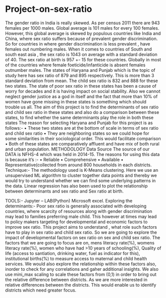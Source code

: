 # Project-on-sex-ratio
The gender ratio in India is really skewed.  As per census 2011 there are 943 females per 1000 males.
Global average is 101 males for every 100 females. However, this global average is skewed by populous countries like India and China, where sex ratio suffers because of prevalent gender discrimination. So for countries in where gender discrimination is less prevalent , have females out numbering males. When it comes to countries of South and south east asia , the sex ratio is 1043 on average with a standard deviation of 40. The sex ratio at birth is 957 +- 15 for these countries.
 Globally  in most of the countries where female foeticide/infanticide is absent females outnumber males. 
The states of Haryana and Punjab which is the topic of study here has sex ratio of 879 and 895 respectively. This is more than 3 standard deviation from mean. The  child sex ratio is 832 and 888 for these two states. The state of poor sex ratio in these states has been a cause of worry for decades and it is having impact on social stability. Also we cannot neglect gender justice as a god in itself and the fact that more than 10% of women have gone missing in these states is something which should trouble us all.
The aim of this project is to find the determinants of sex ratio and child sex ratio in these states and also do a comparison between these states, to find whether the same determinants play the role in both these states
The reason for selecting Haryana and Punjab for this project is as follows:-
•	These two states are at the bottom of scale in terms of sex ratio and child sex ratio
•	They are neighboring states so we could hope for some similarities in their sociological order. This would facilitate comparison
•	Both of these states are comparatively affluent and have mix of both rural and urban population. 
METHODOLOGY
Data Source
The source of our DATA is NFHS-4 which was held in 2014-15.  The reasons for using this data is because it’s :-
•	Reliable
•	Comprehensive
•	Available
•	Representative(collected from around 800 households in each districts.
Technique:-
The methodology used is K-Means clustering. Here we use an unsupervised ML algorithm to cluster together data points and thereby we would try to understand whether we can find some underlying patterns in the data.
Linear regression has also been used to plot the relationship between determinants and sex ratio and Sex ratio at birth.

TOOLS:-
Jupyter – LAB(Python)
Microsoft excel.
Exploring the determinants:-
Poor sex ratio is generally associated with  developing countries, where scarcity of resources along with gender discrimination may lead to families preferring male child. 
This however at times may lead to policy makers targeting for developmental and economic factors to improve sex ratio. This project aims to understand , what role such factors have to play in sex ratio and child sex ratio.
So we are going to explore the impact of developmental factors on sex ratio on sex and child sex ratio.
The factors that we are going to focus are on, mens literacy rate(%), womens literacy rate(%), women who have had >10 years of schooling(%), Quality of life (access to santiation, drinking water, fuel as indicator for this), institutional births(%) to measure access to maternal and child health services.
We would also explore the relationship within these factors also, inorder to check for any correlations and gaher additional insights.
We also use mini_max scaling to scale these factors from (0,1) in order to bring out the relative difference between districts. As we are more interested in relative differences between the districts. This would enable us to identify districts which need greater focus.

